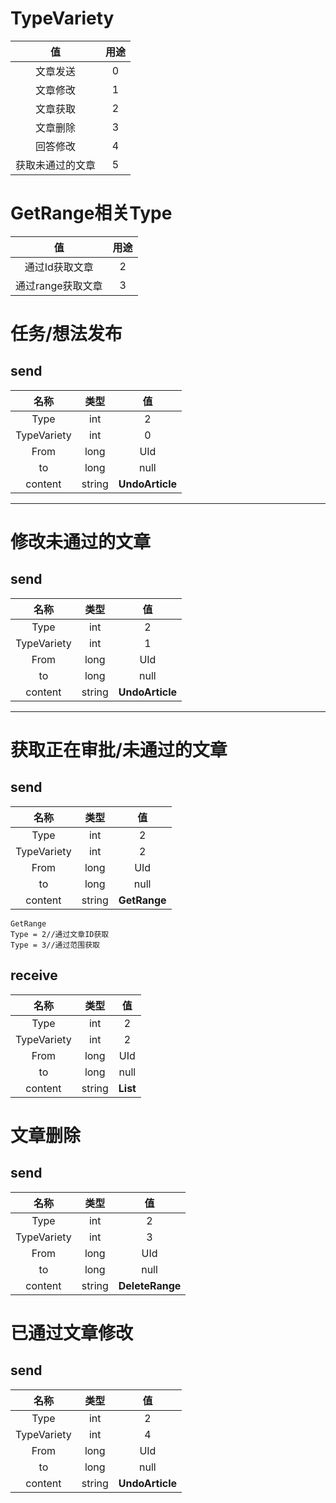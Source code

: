 # TypeVariety
| 值 | 用途 | 
|:----:|:----:|
| 文章发送 | 0 |
| 文章修改 | 1 |
| 文章获取 | 2 |
| 文章删除 | 3 |
| 回答修改 | 4 | 
| 获取未通过的文章 | 5 |


# GetRange相关Type
| 值 | 用途 |
|:----:|:----:|
| 通过Id获取文章| 2 |
| 通过range获取文章 | 3 |

# 任务/想法发布

## send
| 名称 | 类型 | 值 |
|:----:|:----:|:----:|
|Type| int | 2 |
|TypeVariety| int | 0 |
|From| long | UId |
|to| long | null |
|content| string | **UndoArticle** |



---
# 修改未通过的文章
## send 
| 名称 | 类型 | 值 |
|:----:|:----:|:----:|
|Type| int | 2 |
|TypeVariety| int | 1 |
|From| long | UId |
|to| long | null |
|content| string | **UndoArticle** |

---
# 获取正在审批/未通过的文章

## send
| 名称 | 类型 | 值 |
|:----:|:----:|:----:|
|Type| int | 2 |
|TypeVariety| int | 2 |
|From| long | UId |
|to| long | null |
|content| string | **GetRange** |

```
GetRange
Type = 2//通过文章ID获取
Type = 3//通过范围获取
```
## receive
| 名称 | 类型 | 值 |
|:----:|:----:|:----:|
|Type| int | 2 |
|TypeVariety| int | 2 |
|From| long | UId |
|to| long | null |
|content| string | **List<UndoArticle>** |

# 文章删除
## send
| 名称 | 类型 | 值 |
|:----:|:----:|:----:|
|Type| int | 2 |
|TypeVariety| int | 3 |
|From| long | UId |
|to| long | null |
|content| string | **DeleteRange** |



# 已通过文章修改
## send
| 名称 | 类型 | 值 |
|:----:|:----:|:----:|
|Type| int | 2 |
|TypeVariety| int | 4 |
|From| long | UId |
|to| long | null |
|content| string | **UndoArticle** |













